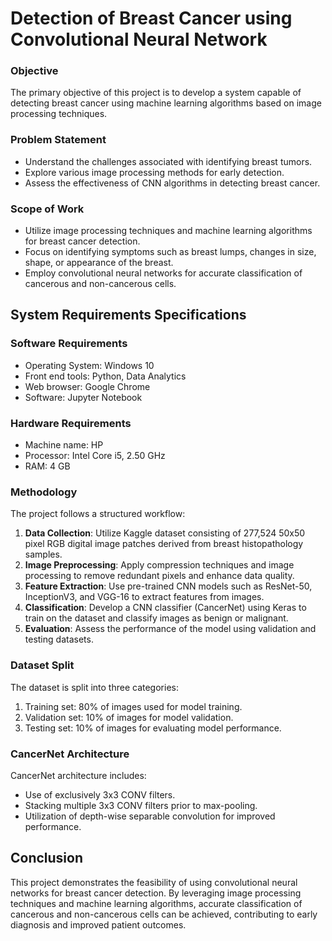 # Detection of Breast Cancer using Convolutional Neural Network

### Objective
The primary objective of this project is to develop a system capable of detecting breast cancer using machine learning algorithms based on image processing techniques.

### Problem Statement
- Understand the challenges associated with identifying breast tumors.
- Explore various image processing methods for early detection.
- Assess the effectiveness of CNN algorithms in detecting breast cancer.

### Scope of Work
- Utilize image processing techniques and machine learning algorithms for breast cancer detection.
- Focus on identifying symptoms such as breast lumps, changes in size, shape, or appearance of the breast.
- Employ convolutional neural networks for accurate classification of cancerous and non-cancerous cells.

## System Requirements Specifications

### Software Requirements
- Operating System: Windows 10
- Front end tools: Python, Data Analytics
- Web browser: Google Chrome
- Software: Jupyter Notebook

### Hardware Requirements
- Machine name: HP
- Processor: Intel Core i5, 2.50 GHz
- RAM: 4 GB

### Methodology
The project follows a structured workflow:
1. **Data Collection**: Utilize Kaggle dataset consisting of 277,524 50x50 pixel RGB digital image patches derived from breast histopathology samples.
2. **Image Preprocessing**: Apply compression techniques and image processing to remove redundant pixels and enhance data quality.
3. **Feature Extraction**: Use pre-trained CNN models such as ResNet-50, InceptionV3, and VGG-16 to extract features from images.
4. **Classification**: Develop a CNN classifier (CancerNet) using Keras to train on the dataset and classify images as benign or malignant.
5. **Evaluation**: Assess the performance of the model using validation and testing datasets.

### Dataset Split
The dataset is split into three categories:
1. Training set: 80% of images used for model training.
2. Validation set: 10% of images for model validation.
3. Testing set: 10% of images for evaluating model performance.

### CancerNet Architecture
CancerNet architecture includes:
- Use of exclusively 3x3 CONV filters.
- Stacking multiple 3x3 CONV filters prior to max-pooling.
- Utilization of depth-wise separable convolution for improved performance.

## Conclusion

This project demonstrates the feasibility of using convolutional neural networks for breast cancer detection. By leveraging image processing techniques and machine learning algorithms, accurate classification of cancerous and non-cancerous cells can be achieved, contributing to early diagnosis and improved patient outcomes.

